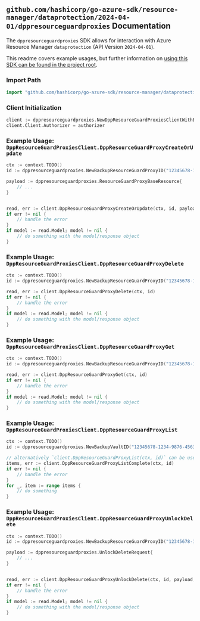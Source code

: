 
## `github.com/hashicorp/go-azure-sdk/resource-manager/dataprotection/2024-04-01/dppresourceguardproxies` Documentation

The `dppresourceguardproxies` SDK allows for interaction with Azure Resource Manager `dataprotection` (API Version `2024-04-01`).

This readme covers example usages, but further information on [using this SDK can be found in the project root](https://github.com/hashicorp/go-azure-sdk/tree/main/docs).

### Import Path

```go
import "github.com/hashicorp/go-azure-sdk/resource-manager/dataprotection/2024-04-01/dppresourceguardproxies"
```


### Client Initialization

```go
client := dppresourceguardproxies.NewDppResourceGuardProxiesClientWithBaseURI("https://management.azure.com")
client.Client.Authorizer = authorizer
```


### Example Usage: `DppResourceGuardProxiesClient.DppResourceGuardProxyCreateOrUpdate`

```go
ctx := context.TODO()
id := dppresourceguardproxies.NewBackupResourceGuardProxyID("12345678-1234-9876-4563-123456789012", "example-resource-group", "backupVaultName", "backupResourceGuardProxyName")

payload := dppresourceguardproxies.ResourceGuardProxyBaseResource{
	// ...
}


read, err := client.DppResourceGuardProxyCreateOrUpdate(ctx, id, payload)
if err != nil {
	// handle the error
}
if model := read.Model; model != nil {
	// do something with the model/response object
}
```


### Example Usage: `DppResourceGuardProxiesClient.DppResourceGuardProxyDelete`

```go
ctx := context.TODO()
id := dppresourceguardproxies.NewBackupResourceGuardProxyID("12345678-1234-9876-4563-123456789012", "example-resource-group", "backupVaultName", "backupResourceGuardProxyName")

read, err := client.DppResourceGuardProxyDelete(ctx, id)
if err != nil {
	// handle the error
}
if model := read.Model; model != nil {
	// do something with the model/response object
}
```


### Example Usage: `DppResourceGuardProxiesClient.DppResourceGuardProxyGet`

```go
ctx := context.TODO()
id := dppresourceguardproxies.NewBackupResourceGuardProxyID("12345678-1234-9876-4563-123456789012", "example-resource-group", "backupVaultName", "backupResourceGuardProxyName")

read, err := client.DppResourceGuardProxyGet(ctx, id)
if err != nil {
	// handle the error
}
if model := read.Model; model != nil {
	// do something with the model/response object
}
```


### Example Usage: `DppResourceGuardProxiesClient.DppResourceGuardProxyList`

```go
ctx := context.TODO()
id := dppresourceguardproxies.NewBackupVaultID("12345678-1234-9876-4563-123456789012", "example-resource-group", "backupVaultName")

// alternatively `client.DppResourceGuardProxyList(ctx, id)` can be used to do batched pagination
items, err := client.DppResourceGuardProxyListComplete(ctx, id)
if err != nil {
	// handle the error
}
for _, item := range items {
	// do something
}
```


### Example Usage: `DppResourceGuardProxiesClient.DppResourceGuardProxyUnlockDelete`

```go
ctx := context.TODO()
id := dppresourceguardproxies.NewBackupResourceGuardProxyID("12345678-1234-9876-4563-123456789012", "example-resource-group", "backupVaultName", "backupResourceGuardProxyName")

payload := dppresourceguardproxies.UnlockDeleteRequest{
	// ...
}


read, err := client.DppResourceGuardProxyUnlockDelete(ctx, id, payload, dppresourceguardproxies.DefaultDppResourceGuardProxyUnlockDeleteOperationOptions())
if err != nil {
	// handle the error
}
if model := read.Model; model != nil {
	// do something with the model/response object
}
```
